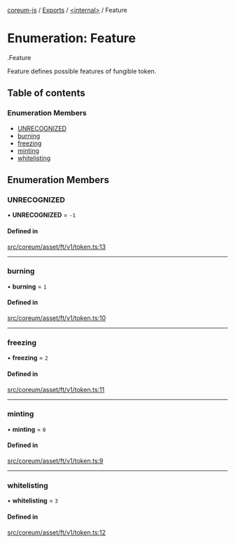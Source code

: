 [coreum-js](../README.md) / [Exports](../modules.md) / [<internal\>](../modules/internal_.md) / Feature

# Enumeration: Feature

[<internal>](../modules/internal_.md).Feature

Feature defines possible features of fungible token.

## Table of contents

### Enumeration Members

- [UNRECOGNIZED](internal_.Feature.md#unrecognized)
- [burning](internal_.Feature.md#burning)
- [freezing](internal_.Feature.md#freezing)
- [minting](internal_.Feature.md#minting)
- [whitelisting](internal_.Feature.md#whitelisting)

## Enumeration Members

### UNRECOGNIZED

• **UNRECOGNIZED** = ``-1``

#### Defined in

[src/coreum/asset/ft/v1/token.ts:13](https://github.com/PyramydLabs/coreum-js/blob/cea84df/src/coreum/asset/ft/v1/token.ts#L13)

___

### burning

• **burning** = ``1``

#### Defined in

[src/coreum/asset/ft/v1/token.ts:10](https://github.com/PyramydLabs/coreum-js/blob/cea84df/src/coreum/asset/ft/v1/token.ts#L10)

___

### freezing

• **freezing** = ``2``

#### Defined in

[src/coreum/asset/ft/v1/token.ts:11](https://github.com/PyramydLabs/coreum-js/blob/cea84df/src/coreum/asset/ft/v1/token.ts#L11)

___

### minting

• **minting** = ``0``

#### Defined in

[src/coreum/asset/ft/v1/token.ts:9](https://github.com/PyramydLabs/coreum-js/blob/cea84df/src/coreum/asset/ft/v1/token.ts#L9)

___

### whitelisting

• **whitelisting** = ``3``

#### Defined in

[src/coreum/asset/ft/v1/token.ts:12](https://github.com/PyramydLabs/coreum-js/blob/cea84df/src/coreum/asset/ft/v1/token.ts#L12)
